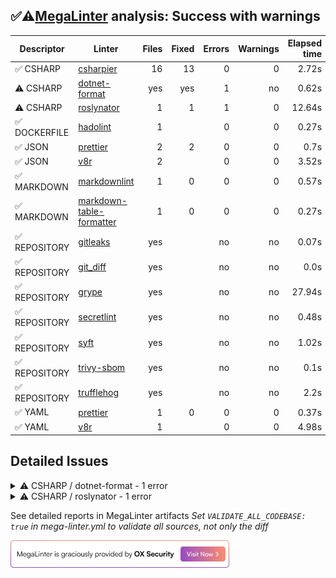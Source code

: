 ## ✅⚠️[MegaLinter](https://megalinter.io/9.0.1) analysis: Success with warnings



| Descriptor  |                                               Linter                                                |Files|Fixed|Errors|Warnings|Elapsed time|
|-------------|-----------------------------------------------------------------------------------------------------|----:|----:|-----:|-------:|-----------:|
|✅ CSHARP    |[csharpier](https://megalinter.io/9.0.1/descriptors/csharp_csharpier)                                |   16|   13|     0|       0|       2.72s|
|⚠️ CSHARP    |[dotnet-format](https://megalinter.io/9.0.1/descriptors/csharp_dotnet_format)                        |  yes|  yes|     1|      no|       0.62s|
|⚠️ CSHARP    |[roslynator](https://megalinter.io/9.0.1/descriptors/csharp_roslynator)                              |    1|    1|     1|       0|      12.64s|
|✅ DOCKERFILE|[hadolint](https://megalinter.io/9.0.1/descriptors/dockerfile_hadolint)                              |    1|     |     0|       0|       0.27s|
|✅ JSON      |[prettier](https://megalinter.io/9.0.1/descriptors/json_prettier)                                    |    2|    2|     0|       0|        0.7s|
|✅ JSON      |[v8r](https://megalinter.io/9.0.1/descriptors/json_v8r)                                              |    2|     |     0|       0|       3.52s|
|✅ MARKDOWN  |[markdownlint](https://megalinter.io/9.0.1/descriptors/markdown_markdownlint)                        |    1|    0|     0|       0|       0.57s|
|✅ MARKDOWN  |[markdown-table-formatter](https://megalinter.io/9.0.1/descriptors/markdown_markdown_table_formatter)|    1|    0|     0|       0|       0.27s|
|✅ REPOSITORY|[gitleaks](https://megalinter.io/9.0.1/descriptors/repository_gitleaks)                              |  yes|     |    no|      no|       0.07s|
|✅ REPOSITORY|[git_diff](https://megalinter.io/9.0.1/descriptors/repository_git_diff)                              |  yes|     |    no|      no|        0.0s|
|✅ REPOSITORY|[grype](https://megalinter.io/9.0.1/descriptors/repository_grype)                                    |  yes|     |    no|      no|      27.94s|
|✅ REPOSITORY|[secretlint](https://megalinter.io/9.0.1/descriptors/repository_secretlint)                          |  yes|     |    no|      no|       0.48s|
|✅ REPOSITORY|[syft](https://megalinter.io/9.0.1/descriptors/repository_syft)                                      |  yes|     |    no|      no|       1.02s|
|✅ REPOSITORY|[trivy-sbom](https://megalinter.io/9.0.1/descriptors/repository_trivy_sbom)                          |  yes|     |    no|      no|        0.1s|
|✅ REPOSITORY|[trufflehog](https://megalinter.io/9.0.1/descriptors/repository_trufflehog)                          |  yes|     |    no|      no|        2.2s|
|✅ YAML      |[prettier](https://megalinter.io/9.0.1/descriptors/yaml_prettier)                                    |    1|    0|     0|       0|       0.37s|
|✅ YAML      |[v8r](https://megalinter.io/9.0.1/descriptors/yaml_v8r)                                              |    1|     |     0|       0|       4.98s|

## Detailed Issues

<details>
<summary>⚠️ CSHARP / dotnet-format - 1 error</summary>

```
Welcome to .NET 9.0!
---------------------
SDK Version: 9.0.110

----------------
Installed an ASP.NET Core HTTPS development certificate.
To trust the certificate, run 'dotnet dev-certs https --trust'
Learn about HTTPS: https://aka.ms/dotnet-https

----------------
Write your first app: https://aka.ms/dotnet-hello-world
Find out what's new: https://aka.ms/dotnet-whats-new
Explore documentation: https://aka.ms/dotnet-docs
Report issues and find source on GitHub: https://github.com/dotnet/core
Use 'dotnet --help' to see available commands or visit: https://aka.ms/dotnet-cli
--------------------------------------------------------------------------------------
Unhandled exception: System.IO.FileNotFoundException: Could not find a MSBuild project file or solution file in ''. Specify which to use with the <workspace> argument.
   at Microsoft.CodeAnalysis.Tools.Workspaces.MSBuildWorkspaceFinder.FindWorkspace(String searchDirectory, String workspacePath)
   at Microsoft.CodeAnalysis.Tools.Workspaces.MSBuildWorkspaceFinder.FindWorkspace(String searchDirectory, String workspacePath)
   at Microsoft.CodeAnalysis.Tools.FormatCommandCommon.ParseWorkspaceOptions(ParseResult parseResult, FormatOptions formatOptions)
   at Microsoft.CodeAnalysis.Tools.Commands.RootFormatCommand.FormatCommandDefaultHandler.InvokeAsync(ParseResult parseResult, CancellationToken cancellationToken)
   at System.CommandLine.Invocation.InvocationPipeline.InvokeAsync(ParseResult parseResult, CancellationToken cancellationToken)
```

</details>

<details>
<summary>⚠️ CSHARP / roslynator - 1 error</summary>

```
Results of roslynator linter (version 0.10.2.0)
See documentation on https://megalinter.io/9.0.1/descriptors/csharp_roslynator/
-----------------------------------------------

❌ [ERROR] backend/api/api.csproj - FIXED
    Loading project 'backend/api/api.csproj'...
    Analyze 'api'
    System.AggregateException: One or more errors occurred. (Could not load file or assembly 'System.Composition.AttributedModel, Version=9.0.0.8, Culture=neutral, PublicKeyToken=b03f5f7f11d50a3a'. The system cannot find the file specified.
    )
     ---> System.IO.FileNotFoundException: Could not load file or assembly 'System.Composition.AttributedModel, Version=9.0.0.8, Culture=neutral, PublicKeyToken=b03f5f7f11d50a3a'. The system cannot find the file specified.
    
    File name: 'System.Composition.AttributedModel, Version=9.0.0.8, Culture=neutral, PublicKeyToken=b03f5f7f11d50a3a'
       at System.ModuleHandle.ResolveType(QCallModule module, Int32 typeToken, IntPtr* typeInstArgs, Int32 typeInstCount, IntPtr* methodInstArgs, Int32 methodInstCount, ObjectHandleOnStack type)
       at System.ModuleHandle.ResolveTypeHandle(Int32 typeToken, RuntimeTypeHandle[] typeInstantiationContext, RuntimeTypeHandle[] methodInstantiationContext)
       at System.Reflection.RuntimeModule.ResolveType(Int32 metadataToken, Type[] genericTypeArguments, Type[] genericMethodArguments)
       at System.Reflection.CustomAttribute.FilterCustomAttributeRecord(MetadataToken caCtorToken, MetadataImport& scope, RuntimeModule decoratedModule, MetadataToken decoratedToken, RuntimeType attributeFilterType, Boolean mustBeInheritable, ListBuilder`1& derivedAttributes, RuntimeType& attributeType, IRuntimeMethodInfo& ctorWithParameters, Boolean& isVarArg)
       at System.Reflection.CustomAttribute.AddCustomAttributes(ListBuilder`1& attributes, RuntimeModule decoratedModule, Int32 decoratedMetadataToken, RuntimeType attributeFilterType, Boolean mustBeInheritable, ListBuilder`1 derivedAttributes)
       at System.Reflection.CustomAttribute.GetCustomAttributes(RuntimeModule decoratedModule, Int32 decoratedMetadataToken, Int32 pcaCount, RuntimeType attributeFilterType)
       at System.Reflection.CustomAttribute.GetCustomAttributes(RuntimeType type, RuntimeType caType, Boolean inherit)
       at System.Attribute.GetCustomAttributes(MemberInfo element, Type attributeType, Boolean inherit)
       at Roslynator.AnalyzerAssembly.Load(Assembly analyzerAssembly, Boolean loadAnalyzers, Boolean loadFixers, String language) in /_/src/Workspaces.Core/AnalyzerAssembly.cs:line 129
       at Roslynator.AnalyzerLoader.GetAnalyzersAndFixers(Project project, Boolean loadFixers) in /_/src/Workspaces.Core/AnalyzerLoader.cs:line 112
       at Roslynator.AnalyzerLoader.GetAnalyzersAndFixers(Project project) in /_/src/Workspaces.Core/AnalyzerLoader.cs:line 62
       at Roslynator.CodeFixes.CodeFixer.FixProjectAsync(Project project, CancellationToken cancellationToken) in /_/src/Workspaces.Core/CodeFixes/CodeFixer.cs:line 99
       at Roslynator.CommandLine.FixCommand.FixAsync(ProjectOrSolution projectOrSolution, IEnumerable`1 analyzerAssemblies, CodeFixerOptions codeFixerOptions, IFormatProvider formatProvider, CancellationToken cancellationToken) in /_/src/CommandLine/Commands/FixCommand.cs:line 110
       at Roslynator.CommandLine.FixCommand.ExecuteAsync(ProjectOrSolution projectOrSolution, CancellationToken cancellationToken) in /_/src/CommandLine/Commands/FixCommand.cs:line 70
       at Roslynator.CommandLine.MSBuildWorkspaceCommand`1.ExecuteAsync(String path, MSBuildWorkspace workspace, CancellationToken cancellationToken) in /_/src/CommandLine/Commands/MSBuildWorkspaceCommand.cs:line 164
       at Roslynator.CommandLine.MSBuildWorkspaceCommand`1.ExecuteAsync(IEnumerable`1 paths, String msbuildPath, IEnumerable`1 properties) in /_/src/CommandLine/Commands/MSBuildWorkspaceCommand.cs:line 89
       at Roslynator.CommandLine.Program.FixAsync(FixCommandLineOptions options) in /_/src/CommandLine/Program.cs:line 325
       --- End of inner exception stack trace ---
       at System.Threading.Tasks.Task`1.GetResultCore(Boolean waitCompletionNotification)
       at Roslynator.CommandLine.Program.<>c.<Main>b__0_3(MSBuildCommandLineOptions options) in /_/src/CommandLine/Program.cs:line 177
       at CommandLine.ParserResultExtensions.MapResult[T1,T2,TResult](ParserResult`1 result, Func`2 parsedFunc1, Func`2 parsedFunc2, Func`2 notParsedFunc)
       at Roslynator.CommandLine.Program.Main(String[] args) in /_/src/CommandLine/Program.cs:line 169
```

</details>

See detailed reports in MegaLinter artifacts
_Set `VALIDATE_ALL_CODEBASE: true` in mega-linter.yml to validate all sources, not only the diff_

[![MegaLinter is graciously provided by OX Security](https://raw.githubusercontent.com/oxsecurity/megalinter/main/docs/assets/images/ox-banner.png)](https://www.ox.security/?ref=megalinter)